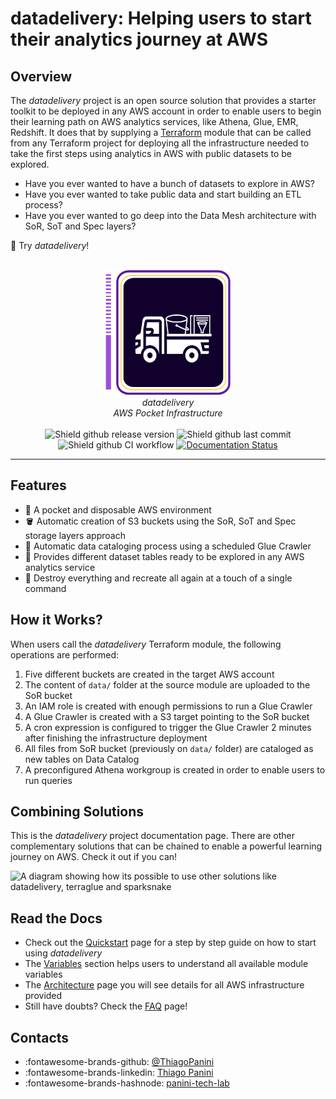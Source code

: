 # datadelivery: Helping users to start their analytics journey at AWS

## Overview

The *datadelivery* project is an open source solution that provides a starter toolkit to be deployed in any AWS account in order to enable users to begin their learning path on AWS analytics services, like Athena, Glue, EMR, Redshift. It does that by supplying a [Terraform](https://www.terraform.io/) module that can be called from any Terraform project for deploying all the infrastructure needed to take the first steps using analytics in AWS with public datasets to be explored.

- Have you ever wanted to have a bunch of datasets to explore in AWS?
- Have you ever wanted to take public data and start building an ETL process?
- Have you ever wanted to go deep into the Data Mesh architecture with SoR, SoT and Spec layers?

🚛 Try *datadelivery*!


<div align="center">
    <br><img src="https://github.com/ThiagoPanini/datadelivery/blob/main/docs/assets/imgs/logo.png?raw=true" alt="terraglue-logo" width=200 height=200>
</div>

<div align="center">
    <i>datadelivery<br>
    AWS Pocket Infrastructure</i>
</div>

<div align="center">  
  <br>

  <img src="https://img.shields.io/github/v/release/ThiagoPanini/datadelivery?color=purple" alt="Shield github release version">
  
  <img src="https://img.shields.io/github/last-commit/ThiagoPanini/datadelivery?color=purple" alt="Shield github last commit">
  
  <img src="https://img.shields.io/github/actions/workflow/status/ThiagoPanini/datadelivery/ci-feature.yml?label=ci" alt="Shield github CI workflow">

  <a href='https://datadelivery.readthedocs.io/en/latest/?badge=latest'>
    <img src='https://readthedocs.org/projects/datadelivery/badge/?version=latest' alt='Documentation Status' />
  </a>

</div>

___

## Features

- 🚀 A pocket and disposable AWS environment
- 🪣 Automatic creation of S3 buckets using the SoR, SoT and Spec storage layers approach
- 🤖 Automatic data cataloging process using a scheduled Glue Crawler
- 🎲 Provides different dataset tables ready to be explored in any AWS analytics service
- 🔦 Destroy everything and recreate all again at a touch of a single command

## How it Works?

When users call the *datadelivery* Terraform module, the following operations are performed:

1. Five different buckets are created in the target AWS account
2. The content of `data/` folder at the source module are uploaded to the SoR bucket
3. An IAM role is created with enough permissions to run a Glue Crawler
4. A Glue Crawler is created with a S3 target pointing to the SoR bucket
5. A cron expression is configured to trigger the Glue Crawler 2 minutes after finishing the infrastructure deployment
6. All files from SoR bucket (previously on `data/` folder) are cataloged as new tables on Data Catalog
7. A preconfigured Athena workgroup is created in order to enable users to run queries

## Combining Solutions

This is the *datadelivery* project documentation page. There are other complementary solutions that can be chained to enable a powerful learning journey on AWS. Check it out if you can!

![A diagram showing how its possible to use other solutions like datadelivery, terraglue and sparksnake](https://github.com/ThiagoPanini/datadelivery/blob/feature/first-deploy/docs/assets/imgs/products-overview.png?raw=true)

## Read the Docs

- Check out the [Quickstart](./quickstart/gettingstarted.md) page for a step by step guide on how to start using *datadelivery*
- The [Variables](./variables/variables.md) section helps users to understand all available module variables 
- The [Architecture](./architecture/infra.md) page you will see details for all AWS infrastructure provided
- Still have doubts? Check the [FAQ](./faq/faq.md) page!
    

## Contacts

- :fontawesome-brands-github: [@ThiagoPanini](https://github.com/ThiagoPanini)
- :fontawesome-brands-linkedin: [Thiago Panini](https://www.linkedin.com/in/thiago-panini/)
- :fontawesome-brands-hashnode: [panini-tech-lab](https://panini.hashnode.dev/)
